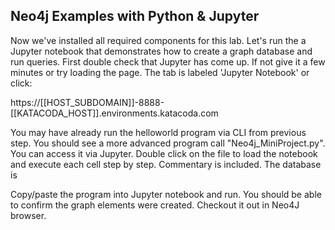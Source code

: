 ## Neo4j Examples with Python & Jupyter 

Now we've installed all required components for this lab. Let's run the a Jupyter
notebook that demonstrates how to create a graph database and run queries. 
First double check that Jupyter has come up. If not give it a few minutes or try
loading the page. The tab is labeled 'Jupyter Notebook' or click: 

https://[[HOST_SUBDOMAIN]]-8888-[[KATACODA_HOST]].environments.katacoda.com

You may have already run the helloworld program via CLI from previous step. 
You should see a more advanced program call "Neo4j_MiniProject.py". You can 
access it via Jupyter. Double click on the file to load the notebook and
execute each cell step by step. Commentary is included. The database is 

Copy/paste the program into Jupyter notebook and run. You should be able to 
confirm the graph elements were created. Checkout it out in Neo4J browser.


